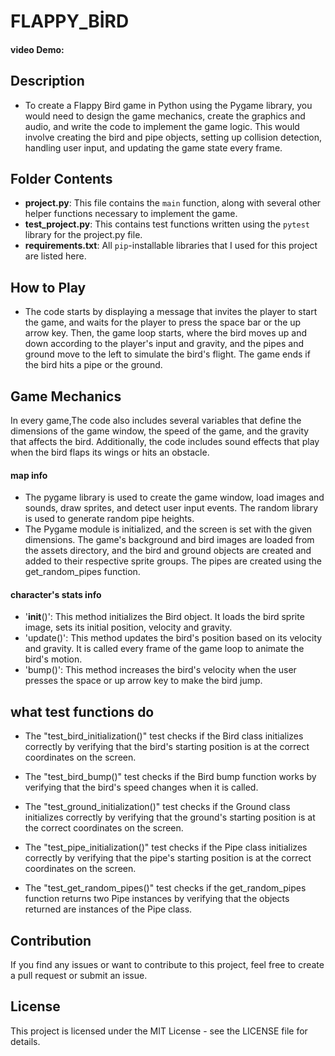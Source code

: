 # FLAPPY_BİRD
#### video Demo:
## Description
-   To create a Flappy Bird game in Python using the Pygame library, you would need to design the game mechanics, create the graphics and audio, and write the code to implement the game logic. This would involve creating the bird and pipe objects, setting up collision detection, handling user input, and updating the game state every frame.

## Folder Contents
- **project.py**: This file contains the ```main``` function, along with several other helper functions necessary to implement the game.
- **test_project.py**: This contains test functions written using the ```pytest``` library for the project.py file.
- **requirements.txt**: All ```pip```-installable libraries that I used for this project are listed here.

## How to Play
-   The code starts by displaying a message that invites the player to start the game, and waits for the player to press the space bar or the up arrow key. Then, the game loop starts, where the bird moves up and down according to the player's input and gravity, and the pipes and ground move to the left to simulate the bird's flight. The game ends if the bird hits a pipe or the ground.

## Game Mechanics

In every game,The code also includes several variables that define the dimensions of the game window, the speed of the game, and the gravity that affects the bird. Additionally, the code includes sound effects that play when the bird flaps its wings or hits an obstacle.

#### map info
-   The pygame library is used to create the game window, load images and sounds, draw sprites, and detect user input events. The random library is used to generate random pipe heights.
-   The Pygame module is initialized, and the screen is set with the given dimensions. The game's background and bird images are loaded from the assets directory, and the bird and ground objects are created and added to their respective sprite groups. The pipes are created using the get_random_pipes function.

#### character's stats info
-   '__init__()': This method initializes the Bird object. It loads the bird sprite image, sets its initial position, velocity and gravity.
-   'update()': This method updates the bird's position based on its velocity and gravity. It is called every frame of the game loop to animate the bird's motion.
-   'bump()': This method increases the bird's velocity when the user presses the space or up arrow key to make the bird jump.

## what test functions do
-   The "test_bird_initialization()" test checks if the Bird class initializes correctly by verifying that the bird's starting position is at the correct coordinates on the screen.

-   The "test_bird_bump()" test checks if the Bird bump function works by verifying that the bird's speed changes when it is called.

-   The "test_ground_initialization()" test checks if the Ground class initializes correctly by verifying that the ground's starting position is at the correct coordinates on the screen.

-   The "test_pipe_initialization()" test checks if the Pipe class initializes correctly by verifying that the pipe's starting position is at the correct coordinates on the screen.

-   The "test_get_random_pipes()" test checks if the get_random_pipes function returns two Pipe instances by verifying that the objects returned are instances of the Pipe class.

## Contribution
If you find any issues or want to contribute to this project, feel free to create a pull request or submit an issue.

## License
This project is licensed under the MIT License - see the LICENSE file for details.
